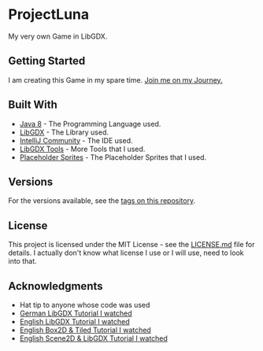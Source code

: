# ProjectLuna

My very own Game in LibGDX.

## Getting Started

I am creating this Game in my spare time. [Join me on my Journey.](https://www.youtube.com/playlist?list=PLtI1XL0JbwNVuc_NFfeb-x_rIB5XhzhF4)

## Built With

* [Java 8](https://www.java.com/de/download/faq/java8.xml) - The Programming Language used.
* [LibGDX](https://libgdx.badlogicgames.com/) - The Library used.
* [IntelliJ Community](https://www.jetbrains.com/idea/) - The IDE used.
* [LibGDX Tools](https://libgdx.badlogicgames.com/tools.html) - More Tools that I used.
* [Placeholder Sprites](https://www.gameart2d.com/freebies.html) - The Placeholder Sprites that I used.

## Versions 

For the versions available, see the [tags on this repository](https://github.com/your/project/tags). 

## License

This project is licensed under the MIT License - see the [LICENSE.md](LICENSE.md) file for details.
I actually don't know what license I use or I will use, need to look into that.

## Acknowledgments

* Hat tip to anyone whose code was used
* [German LibGDX Tutorial I watched](https://www.youtube.com/playlist?list=PLNmsVeXQZj7quaae1GG4U-8y6gxVkpq2m)
* [English LibGDX Tutorial I watched](https://www.youtube.com/playlist?list=PL-2t7SM0vDfeZUKeM7Jm4U9utHwFS1N-C)
* [English Box2D & Tiled Tutorial I watched](https://www.youtube.com/playlist?list=PL-2t7SM0vDfdYJ5Pq9vxeivblbZuFvGJK)
* [English Scene2D & LibGDX Tutorial I watched](https://www.youtube.com/playlist?list=PLD_bW3UTVsEkPsT2JfVcZmAjmWByIpRvT)